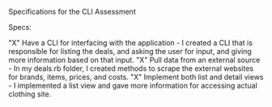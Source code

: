 Specifications for the CLI Assessment

Specs:

  "X"    Have a CLI for interfacing with the application - I created a CLI that is responsible for listing the deals, and asking the user for input, and giving more information based on that input.
  "X"  Pull data from an external source - In my deals.rb folder, I created methods to scrape the external websites for brands, items, prices, and costs.
  "X"   Implement both list and detail views - I implemented a list view and gave more information for accessing actual clothing site.
